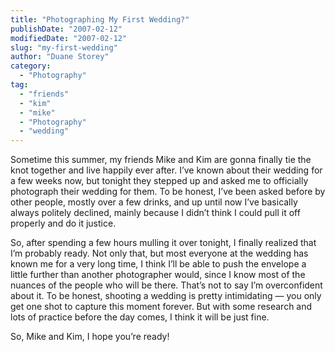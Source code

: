 ```yaml
---
title: "Photographing My First Wedding?"
publishDate: "2007-02-12"
modifiedDate: "2007-02-12"
slug: "my-first-wedding"
author: "Duane Storey"
category:
  - "Photography"
tag:
  - "friends"
  - "kim"
  - "mike"
  - "Photography"
  - "wedding"
---
```


Sometime this summer, my friends Mike and Kim are gonna finally tie the knot together and live happily ever after. I’ve known about their wedding for a few weeks now, but tonight they stepped up and asked me to officially photograph their wedding for them. To be honest, I’ve been asked before by other people, mostly over a few drinks, and up until now I’ve basically always politely declined, mainly because I didn’t think I could pull it off properly and do it justice.

So, after spending a few hours mulling it over tonight, I finally realized that I’m probably ready. Not only that, but most everyone at the wedding has known me for a very long time, I think I’ll be able to push the envelope a little further than another photographer would, since I know most of the nuances of the people who will be there. That’s not to say I’m overconfident about it. To be honest, shooting a wedding is pretty intimidating — you only get one shot to capture this moment forever. But with some research and lots of practice before the day comes, I think it will be just fine.

So, Mike and Kim, I hope you’re ready!